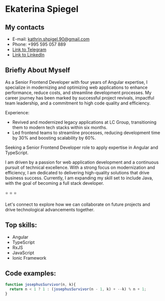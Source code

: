 # Ekaterina Spiegel

## **My contacts**

* E-mail: kathrin.shpigel.90@gmail.com
* Phone: +995 595 057 889
* [Link to Telegram](https://t.me/SpiegelEkaterina)
* [Link to LinkedIn](https://www.linkedin.com/in/ekaterina-shpigel/)

## __Briefly About Myself__

As a Senior Frontend Developer with four years of Angular expertise, I specialize in modernizing and optimizing web applications to enhance performance, reduce costs, and streamline development processes. My career journey has been marked by successful project revivals, impactful team leadership, and a commitment to high code quality and efficiency.

Experience:
* Revived and modernized legacy applications at LC Group, transitioning them to modern tech stacks within six months.
* Led frontend teams to streamline processes, reducing development time by 30% and boosting scalability by 60%.

Seeking a Senior Frontend Developer role to apply expertise in Angular and TypeScript.

I am driven by a passion for web application development and a continuous pursuit of technical excellence. With a strong focus on modernization and efficiency, I am dedicated to delivering high-quality solutions that drive business success. Currently, I am expanding my skill set to include Java, with the goal of becoming a full stack developer.

⭐ ⭐ ⭐

Let's connect to explore how we can collaborate on future projects and drive technological advancements together.

## __Top skills:__

- Angular
- TypeScript
- RxJS
- JavaScript
- Ionic Framework

## __Code examples:__

```JavaScript
function josephusSurvivor(n, k){
  return n < 1 ? 1 : (josephusSurvivor(n - 1, k) + --k) % n + 1;
}
```

